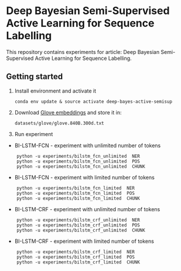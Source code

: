 # Deep Bayesian Semi-Supervised Active Learning for Sequence Labelling

This repository contains experiments for article: Deep Bayesian Semi-Supervised Active Learning for Sequence Labelling.

## Getting started

1. Install environment and activate it

    `conda env update & source activate deep-bayes-active-semisup`

2. Download [Glove embeddings](http://nlp.stanford.edu/data/glove.840B.300d.zip) and store it in:

    `datasets/glove/glove.840B.300d.txt`

3. Run experiment

* BI-LSTM-FCN - experiment with unlimited number of tokens

```   
    python -u experiments/bilstm_fcn_unlimited  NER    
    python -u experiments/bilstm_fcn_unlimited  POS
    python -u experiments/bilstm_fcn_unlimited  CHUNK
 ```

* BI-LSTM-FCN - experiment with limited number of tokens

```   
    python -u experiments/bilstm_fcn_limited  NER    
    python -u experiments/bilstm_fcn_limited  POS
    python -u experiments/bilstm_fcn_limited  CHUNK
 ```
 
* BI-LSTM-CRF - experiment with unlimited number of tokens

```   
    python -u experiments/bilstm_crf_unlimited  NER    
    python -u experiments/bilstm_crf_unlimited  POS
    python -u experiments/bilstm_crf_unlimited  CHUNK
 ```
 
* BI-LSTM-CRF - experiment with limited number of tokens

```   
    python -u experiments/bilstm_crf_limited  NER    
    python -u experiments/bilstm_crf_limited  POS
    python -u experiments/bilstm_crf_limited  CHUNK
 ```
 